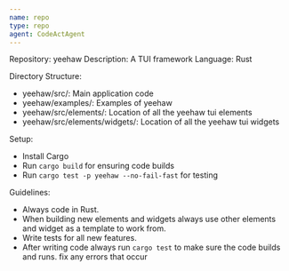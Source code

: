```yaml
---
name: repo
type: repo
agent: CodeActAgent
---
```


Repository: yeehaw
Description: A TUI framework
Language: Rust

Directory Structure:
- yeehaw/src/: Main application code
- yeehaw/examples/: Examples of yeehaw
- yeehaw/src/elements/: Location of all the yeehaw tui elements
- yeehaw/src/elements/widgets/: Location of all the yeehaw tui widgets

Setup:
- Install Cargo
- Run `cargo build` for ensuring code builds
- Run `cargo test -p yeehaw --no-fail-fast` for testing

Guidelines:
- Always code in Rust.
- When building new elements and widgets always use other elements and widget as
  a template to work from.
- Write tests for all new features.
- After writing code always run `cargo test` to make sure the code builds and
  runs. fix any errors that occur


